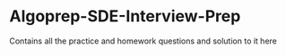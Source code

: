 # Algoprep-SDE-Interview-Prep
Contains all the practice and homework questions and solution to it here 
